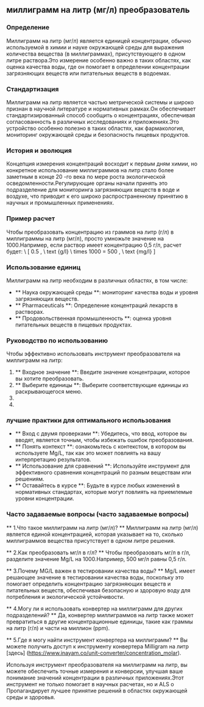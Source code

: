 ## миллиграмм на литр (мг/л) преобразователь

### Определение
Миллиграмм на литр (мг/л) является единицей концентрации, обычно используемой в химии и науке окружающей среды для выражения количества вещества (в миллиграммах), присутствующего в одном литре раствора.Это измерение особенно важно в таких областях, как оценка качества воды, где он помогает в определении концентрации загрязняющих веществ или питательных веществ в водоемах.

### Стандартизация
Миллиграмм на литр является частью метрической системы и широко признан в научной литературе и нормативных рамках.Он обеспечивает стандартизированный способ сообщить о концентрациях, обеспечивая согласованность в различных исследованиях и приложениях.Это устройство особенно полезно в таких областях, как фармакология, мониторинг окружающей среды и безопасность пищевых продуктов.

### История и эволюция
Концепция измерения концентраций восходит к первым дням химии, но конкретное использование миллиграммов на литр стало более заметным в конце 20 -го века по мере роста экологической осведомленности.Регулирующие органы начали принять это подразделение для мониторинга загрязняющих веществ в воде и воздухе, что приводит к его широко распространенному принятию в научных и промышленных применениях.

### Пример расчет
Чтобы преобразовать концентрацию из граммов на литр (г/л) в миллиграммы на литр (мг/л), просто умножьте значение на 1000.Например, если раствор имеет концентрацию 0,5 г/л, расчет будет:
\ [
0.5 \, \ text {g/l} \ times 1000 = 500 \, \ text {mg/l}
\]

### Использование единиц
Миллиграмм на литр необходим в различных областях, в том числе:
- ** Наука окружающей среды **: мониторинг качества воды и уровня загрязняющих веществ.
- ** Pharmaceuticals **: Определение концентраций лекарств в растворах.
- ** Продовольственная промышленность **: оценка уровня питательных веществ в пищевых продуктах.

### Руководство по использованию
Чтобы эффективно использовать инструмент преобразователя на миллиграмм на литр:
1. ** Входное значение **: Введите значение концентрации, которое вы хотите преобразовать.
2. ** Выберите единицы **: Выберите соответствующие единицы из раскрывающегося меню.
3.
4.

### лучшие практики для оптимального использования
- ** Вход с двумя проверками **: Убедитесь, что ввод, которое вы вводят, является точным, чтобы избежать ошибок преобразования.
- ** Понять контекст **: ознакомьтесь с контекстом, в котором вы используете Mg/L, так как это может повлиять на вашу интерпретацию результатов.
- ** Использование для сравнений **: Используйте инструмент для эффективного сравнения концентраций по разным веществам или решениям.
- ** Оставайтесь в курсе **: Будьте в курсе любых изменений в нормативных стандартах, которые могут повлиять на приемлемые уровни концентрации.

### Часто задаваемые вопросы (часто задаваемые вопросы)

** 1.Что такое миллиграмм на литр (мг/л)? **
Миллиграмм на литр (мг/л) является единой концентрацией, которая указывает на то, сколько миллиграммов вещества присутствует в одном литре решения.

** 2.Как преобразовать мг/л в г/л? **
Чтобы преобразовать мг/л в г/л, разделите значение Mg/L на 1000.Например, 500 мг/л равны 0,5 г/л.

** 3.Почему MG/L важен в тестировании качества воды? **
Mg/L имеет решающее значение в тестировании качества воды, поскольку это помогает определить концентрацию загрязняющих веществ и питательных веществ, обеспечивая безопасную и здоровую воду для потребления и экологической устойчивости.

** 4.Могу ли я использовать конвертер на миллиграмм для других подразделений? **
Да, конвертер миллиграммов на литр также может превратиться в другие концентрационные единицы, такие как граммы на литр (г/л) и части на миллион (ppm).

** 5.Где я могу найти инструмент конвертера на миллиграмм? **
Вы можете получить доступ к инструменту конвертера Milligram на литр [здесь] (https://www.inayam.co/unit-converter/concentration_molar).

Используя инструмент преобразователя на миллиграмм на литр, вы можете обеспечить точные измерения и конверсии, улучшая ваше понимание значений концентрации в различных приложениях.Этот инструмент не только помогает в научных расчетах, но и ALS o Пропагандирует лучшее принятие решений в областях окружающей среды и здоровья.